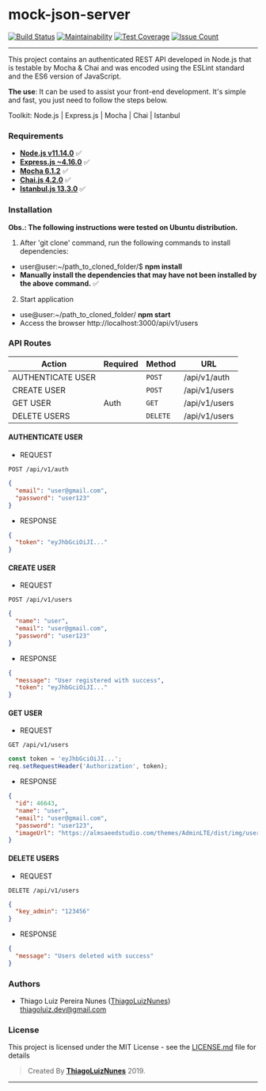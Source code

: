 # mock-json-server

[![Build Status](https://travis-ci.org/thiagoluiznunes/mock-json-server.svg?branch=master)](https://travis-ci.org/thiagoluiznunes/mock-json-server)
[![Maintainability](https://api.codeclimate.com/v1/badges/b60e5e0c37609f6b21c0/maintainability)](https://codeclimate.com/github/thiagoluiznunes/mock-json-server/maintainability)
[![Test Coverage](https://api.codeclimate.com/v1/badges/b60e5e0c37609f6b21c0/test_coverage)](https://codeclimate.com/github/thiagoluiznunes/mock-json-server/test_coverage)
[![Issue Count](https://codeclimate.com/github/thiagoluiznunes/mock-json-server/badges/issue_count.svg)](https://codeclimate.com/github/thiagoluiznunes/mock-json-server/issues)

---
This project contains an authenticated REST API developed in Node.js that is testable by Mocha & Chai and was encoded using the ESLint standard and the ES6 version of JavaScript.

**The use**: It can be used to assist your front-end development. It's simple and fast, you just need to follow the steps below.


Toolkit: Node.js | Express.js | Mocha | Chai | Istanbul

### Requirements ###

* **[Node.js v11.14.0](http://nodejs.org/en/)** :white_check_mark:
* **[Express.js ~4.16.0](http://expressjs.com/)** :white_check_mark:
* **[Mocha 6.1.2](https://mochajs.org/)** :white_check_mark:
* **[Chai.js 4.2.0](https://www.chaijs.com/)** :white_check_mark:
* **[Istanbul.js 13.3.0](https://istanbul.js.org/)** :white_check_mark:

### Installation ###

**Obs.: The following instructions were tested on Ubuntu distribution.**

1. After 'git clone' command, run the following commands to install dependencies:
  - user@user:~/path_to_cloned_folder/$ **npm install**
  - **Manually install the dependencies that may have not been installed by the above command.** :white_check_mark:

2. Start application
  - use@user:~/path_to_cloned_folder/ **npm start**
  - Access the browser http://localhost:3000/api/v1/users

### API Routes ###
|   Action            | Required |  Method  | URL
|   ------------------|----------|----------|--------------
|   AUTHENTICATE USER |          | `POST`   | /api/v1/auth
|   CREATE USER       |          | `POST`   | /api/v1/users
|   GET USER          | Auth     | `GET`    | /api/v1/users
|   DELETE USERS      |          | `DELETE` | /api/v1/users

#### AUTHENTICATE USER ####
* REQUEST
```
POST /api/v1/auth
```
```json
{
  "email": "user@gmail.com",
  "password": "user123"
}
```
* RESPONSE
```json
{
  "token": "eyJhbGciOiJI..."
}
```

#### CREATE USER ####
* REQUEST
```
POST /api/v1/users
```
```json
{
  "name": "user",
  "email": "user@gmail.com",
  "password": "user123"
}
```
* RESPONSE
```json
{
  "message": "User registered with success",
  "token": "eyJhbGciOiJI..."
}
```

#### GET USER ####
* REQUEST
```
GET /api/v1/users
```
```javascript
const token = 'eyJhbGciOiJI...';
req.setRequestHeader('Authorization', token);
```
* RESPONSE
```json
{
  "id": 46643,
  "name": "user",
  "email": "user@gmail.com",
  "password": "user123",
  "imageUrl": "https://almsaeedstudio.com/themes/AdminLTE/dist/img/user2-160x160.jpg"
}
```

#### DELETE USERS ####
* REQUEST
```
DELETE /api/v1/users
```
```json
{
  "key_admin": "123456"
}
```
* RESPONSE
```json
{
  "message": "Users deleted with success"
}
```

### Authors

* Thiago Luiz Pereira Nunes ([ThiagoLuizNunes](https://github.com/ThiagoLuizNunes)) thiagoluiz.dev@gmail.com

### License

This project is licensed under the MIT License - see the [LICENSE.md](LICENSE.md) file for details

>Created By **[ThiagoLuizNunes](https://www.linkedin.com/in/thiago-luiz-507483112/)** 2019.

---
